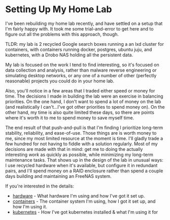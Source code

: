 # Setting Up My Home Lab

I've been rebuilding my home lab recently, and have settled on a setup that 
I'm fairly happy with. It took me some trial-and-error to get here
and to figure out all the problems with this approach, though.

TLDR: my lab is 2 recycled Google search boxes running a an lxd cluster for containers, 
with containers running docker, postgres, ubuntu juju, and kubernetes, with a Drobo NAS holding all the persistent 
data.

My lab is focused on the work I tend to find interesting, so it's focused on data collection and analysis, 
rather than malware reverse engineering or simulating desktop networks, or any one of a number of other 
(perfectly reasonable) projects you could do in your home lab. 

Also, you'll notice in a few areas that I traded either speed or money for time. The decisions I made in building the 
lab were an exercise in balancing priorities. On the one hand, I don't want to spend a lot of money on the lab (and 
realistically I can't...I've got other priorities to spend money on). On the other hand, my time is also quite limited
these days, so there are points where it's worth it to me to spend money to save myself time. 

The end result of that push-and-pull is that I'm finding I prioritize long-term stability, reliability, and ease-of-use. 
Those things are is worth money to me, since my most limited resource at the moment is time. I'll gladly trade a 
few hundred for not having to fiddle with a solution regularly. Most of my decisions are made with that in mind: get me 
to doing the actually interesting *work* as quickly as possible, while minimizing my long-term maintenance tasks. That
shows up in the design of the lab in unusual ways: I use recycled hardware when it's available, but configure it in 
redundant pairs, and I'll spend money on a RAID enclosure rather than spend a couple days building and maintaining an 
FreeNAS system.

If you're interested in the details: 

* [hardware](/lab/hardware.md) - What hardware I'm using and how I've got it set up.
* [containers](/lab/lxd.md) - The container system I'm using, how I got it set up, and how I'm using it.
* [kubernetes](/lab/kubernetes.md) - How I've got kubernetes installed & what I'm using it for

